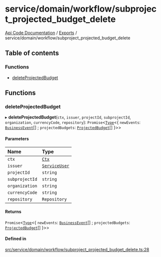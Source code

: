 # service/domain/workflow/subproject\_projected\_budget\_delete
 
[Api Code Documentation](../README.md) / [Exports](../modules.md) / service/domain/workflow/subproject\_projected\_budget\_delete

## Table of contents

### Functions

- [deleteProjectedBudget](service_domain_workflow_subproject_projected_budget_delete.md#deleteprojectedbudget)

## Functions

### deleteProjectedBudget

▸ **deleteProjectedBudget**(`ctx`, `issuer`, `projectId`, `subprojectId`, `organization`, `currencyCode`, `repository`): `Promise`\<[`Type`](result.md#type)\<\{ `newEvents`: [`BusinessEvent`](service_domain_business_event.md#businessevent)[] ; `projectedBudgets`: [`ProjectedBudget`](../interfaces/service_domain_workflow_projected_budget.ProjectedBudget.md)[]  }\>\>

#### Parameters

| Name | Type |
| :------ | :------ |
| `ctx` | [`Ctx`](../interfaces/lib_ctx.Ctx.md) |
| `issuer` | [`ServiceUser`](../interfaces/service_domain_organization_service_user.ServiceUser.md) |
| `projectId` | `string` |
| `subprojectId` | `string` |
| `organization` | `string` |
| `currencyCode` | `string` |
| `repository` | `Repository` |

#### Returns

`Promise`\<[`Type`](result.md#type)\<\{ `newEvents`: [`BusinessEvent`](service_domain_business_event.md#businessevent)[] ; `projectedBudgets`: [`ProjectedBudget`](../interfaces/service_domain_workflow_projected_budget.ProjectedBudget.md)[]  }\>\>

#### Defined in

[src/service/domain/workflow/subproject_projected_budget_delete.ts:28](https://github.com/openkfw/TruBudget/blob/965031f/api/src/service/domain/workflow/subproject_projected_budget_delete.ts#L28)
